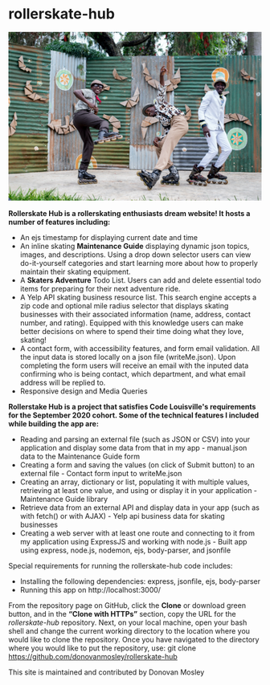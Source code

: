 # rollerskate-hub

![rollerskate-hub logo](https://github.com/donovanmosley/rollerskate-hub/blob/master/node-js-playlist/public/assets/inline-group.jpg?raw=true)

**Rollerskate Hub is a rollerskating enthusiasts dream website!  It hosts a number of features including:**

* An ejs timestamp for displaying current date and time
* An inline skating **Maintenance Guide** displaying dynamic json topics, images, and descriptions.  Using a drop down selector users can view do-it-yourself categories and start learning more about how to properly maintain their skating equipment.   
* A **Skaters Adventure** Todo List. Users can add and delete essential todo items for preparing for their next adventure ride.
* A Yelp API skating business resource list.  This search engine accepts a zip code and optional mile radius selector that displays skating businesses with their associated information (name, address, contact number, and rating).  Equipped with this knowledge users can make better decisions on where to spend their time doing what they love, skating! 
* A contact form, with accessibility features, and form email validation.  All the input data is stored locally on a json file (writeMe.json).  Upon completing the form users will receive an email with the inputed data confirming who is being contact, which department, and what email address will be replied to.
* Responsive design and Media Queries

**Rollerstake Hub is a project that satisfies Code Louisville's requirements for the September 2020 cohort.  Some of the technical features I included while building the app are:**

* Reading and parsing an external file (such as JSON or CSV) into your application and display some data from that in my app - manual.json data to the Maintenance Guide form
* Creating a form and saving the values (on click of Submit button) to an external file - Contact form input to writeMe.json
* Creating an array, dictionary or list, populating it with multiple values, retrieving at least one value, and using or display it in your application - Maintenance Guide library
* Retrieve data from an external API and display data in your app (such as with fetch() or with AJAX) - Yelp api business data for skating businesses
* Creating a web server with at least one route and connecting to it from my application using ExpressJS and working with node.js - Built app using express, node.js, nodemon, ejs, body-parser, and jsonfile

Special requirements for running the rollerskate-hub code includes: 

* Installing the following dependencies: express, jsonfile, ejs, body-parser
* Running this app on http://localhost:3000/

From the repository page on GitHub, click the **Clone** or download green button, and in the **“Clone with HTTPs”** section, copy the URL for the *rollerskate-hub* repository. Next, on your local machine, open your bash shell and change the current working directory to the location where you would like to clone the repository. Once you have navigated to the directory where you would like to put the repository, use: git clone https://github.com/donovanmosley/rollerskate-hub 

This site is maintained and contributed by Donovan Mosley


